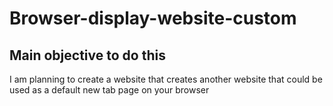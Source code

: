 # Browser-display-website-custom
## Main objective to do this
I am planning to create a website that creates another website that could be used as a default new tab page on your browser
